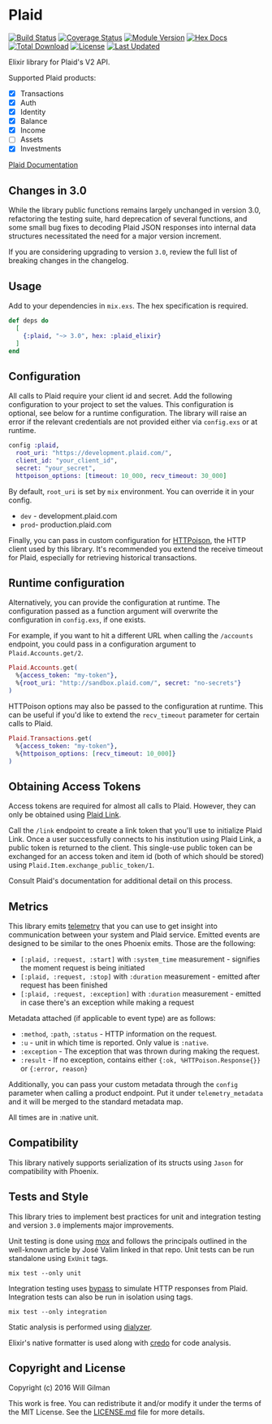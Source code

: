 # Plaid

[![Build Status](https://travis-ci.org/wfgilman/plaid-elixir.svg?branch=master)](https://travis-ci.org/wfgilman/plaid-elixir)
[![Coverage Status](https://coveralls.io/repos/github/wfgilman/plaid-elixir/badge.svg?branch=master)](https://coveralls.io/github/wfgilman/plaid-elixir?branch=master)
[![Module Version](https://img.shields.io/hexpm/v/plaid_elixir.svg)](https://hex.pm/packages/plaid_elixir)
[![Hex Docs](https://img.shields.io/badge/hex-docs-lightgreen.svg)](https://hexdocs.pm/plaid_elixir/)
[![Total Download](https://img.shields.io/hexpm/dt/plaid_elixir.svg)](https://hex.pm/packages/plaid_elixir)
[![License](https://img.shields.io/hexpm/l/plaid_elixir.svg)](https://github.com/wfgilman/plaid-elixir/blob/master/LICENSE)
[![Last Updated](https://img.shields.io/github/last-commit/wfgilman/plaid-elixir.svg)](https://github.com/wfgilman/plaid-elixir/commits/master)

Elixir library for Plaid's V2 API.

Supported Plaid products:

- [x] Transactions
- [x] Auth
- [x] Identity
- [x] Balance
- [x] Income
- [ ] Assets
- [x] Investments

[Plaid Documentation](https://plaid.com/docs/api)

## Changes in 3.0

While the library public functions remains largely unchanged in version 3.0, refactoring the testing suite,
hard deprecation of several functions, and some small bug fixes to decoding Plaid JSON responses into 
internal data structures necessitated the need for a major version increment.

If you are considering upgrading to version `3.0`, review the full list of breaking changes in the changelog.

## Usage

Add to your dependencies in `mix.exs`. The hex specification is required.

```elixir
def deps do
  [
    {:plaid, "~> 3.0", hex: :plaid_elixir}
  ]
end
```

## Configuration

All calls to Plaid require your client id and secret. Add the following configuration
to your project to set the values. This configuration is optional, see below for a
runtime configuration. The library will raise an error if the relevant credentials
are not provided either via `config.exs` or at runtime.

```elixir
config :plaid,
  root_uri: "https://development.plaid.com/",
  client_id: "your_client_id",
  secret: "your_secret",
  httpoison_options: [timeout: 10_000, recv_timeout: 30_000]
```

By default, `root_uri` is set by `mix` environment. You can override it in your config.
- `dev` - development.plaid.com
- `prod`- production.plaid.com

Finally, you can pass in custom configuration for [HTTPoison](https://github.com/edgurgel/httpoison), the HTTP client used by this library. It's recommended you
extend the receive timeout for Plaid, especially for retrieving historical transactions.

## Runtime configuration

Alternatively, you can provide the configuration at runtime. The configuration passed
as a function argument will overwrite the configuration in `config.exs`, if one exists.

For example, if you want to hit a different URL when calling the `/accounts` endpoint, you could
pass in a configuration argument to `Plaid.Accounts.get/2`.

```elixir
Plaid.Accounts.get(
  %{access_token: "my-token"},
  %{root_uri: "http://sandbox.plaid.com/", secret: "no-secrets"}
)
```

HTTPoison options may also be passed to the configuration at runtime. This can be
useful if you'd like to extend the `recv_timeout` parameter for certain calls to Plaid.

```elixir
Plaid.Transactions.get(
  %{access_token: "my-token"},
  %{httpoison_options: [recv_timeout: 10_000]}
)
```

## Obtaining Access Tokens

Access tokens are required for almost all calls to Plaid. However, they can only be obtained
using [Plaid Link](https://plaid.com/docs/link/transition-guide/#creating-items-with-link).

Call the `/link` endpoint to create a link token that you'll use to initialize Plaid Link.
Once a user successfully connects to his institution using Plaid Link, a
public token is returned to the client. This single-use public token can be exchanged
for an access token and item id (both of which should be stored) using
`Plaid.Item.exchange_public_token/1`.

Consult Plaid's documentation for additional detail on this process.

## Metrics

This library emits [telemetry](https://github.com/beam-telemetry/telemetry) that you can use to get insight into communication
between your system and Plaid service. Emitted events are designed to be similar to the ones Phoenix emits. Those are the following:
* `[:plaid, :request, :start]` with `:system_time` measurement - signifies the moment request is being initiated
* `[:plaid, :request, :stop]` with `:duration` measurement - emitted after request has been finished
* `[:plaid, :request, :exception]` with `:duration` measurement - emitted in case there's an exception while making a request

Metadata attached (if applicable to event type) are as follows:
* `:method`, `:path`, `:status` - HTTP information on the request.
* `:u` - unit in which time is reported. Only value is `:native`.
* `:exception` - The exception that was thrown during making the request.
* `:result` - If no exception, contains either `{:ok, %HTTPoison.Response{}}` or `{:error, reason}`

Additionally, you can pass your custom metadata through the `config` parameter when calling a product endpoint.
Put it under `telemetry_metadata` and it will be merged to the standard metadata map.

All times are in :native unit.

## Compatibility

This library natively supports serialization of its structs using `Jason` for compatibility with Phoenix.

## Tests and Style

This library tries to implement best practices for unit and integration testing and
version `3.0` implements major improvements.

Unit testing is done using [mox](https://github.com/dashbitco/mox) and follows the principals
outlined in the well-known article by José Valim linked in that repo.  Unit tests can
be run standalone using `ExUnit` tags.
```
mix test --only unit
```

Integration testing uses [bypass](https://github.com/PSPDFKit-labs/bypass) to simulate HTTP responses from Plaid.
Integration tests can also be run in isolation using tags.
```
mix test --only integration
```

Static analysis is performed using [dialyzer](https://github.com/jeremyjh/dialyxir).

Elixir's native formatter is used along with [credo](https://github.com/rrrene/credo)
for code analysis.

## Copyright and License

Copyright (c) 2016 Will Gilman

This work is free. You can redistribute it and/or modify it under the
terms of the MIT License. See the [LICENSE.md](./LICENSE.md) file for more details.

